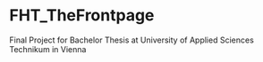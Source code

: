 # FHT_TheFrontpage
Final Project for Bachelor Thesis at University of Applied Sciences Technikum in Vienna

